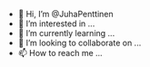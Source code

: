 - 👋 Hi, I’m @JuhaPenttinen
- 👀 I’m interested in ...
- 🌱 I’m currently learning ...
- 💞️ I’m looking to collaborate on ...
- 📫 How to reach me ...

<!---
JuhaPenttinen/JuhaPenttinen is a ✨ special ✨ repository because its `README.md` (this file) appears on your GitHub profile.
You can click the Preview link to take a look at your changes.
--->
